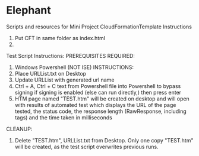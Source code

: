 # Elephant
Scripts and resources for Mini Project
CloudFormationTemplate Instructions
1. Put CFT in same folder as index.html
2. 

Test Script Instructions:
PREREQUISITES REQUIRED:
1. Windows Powershell (NOT ISE)
INSTRUCTIONS:
1. Place URLList.txt on Desktop
2. Update URLList with generated url name
2. Ctrl + A, Ctrl + C text from Powershell file into Powershell to bypass signing if signing is enabled (else can run directly,) then press enter 
3. HTM page named "TEST.htm" will be created on desktop and will open with results of automated test which displays the URL of the page tested, the status code, the response length (RawResponse, including tags) and the time taken in milliseconds

CLEANUP:
1. Delete "TEST.htm", URLList.txt from Desktop. Only one copy "TEST.htm" will be created, as the test script overwrites previous runs.

